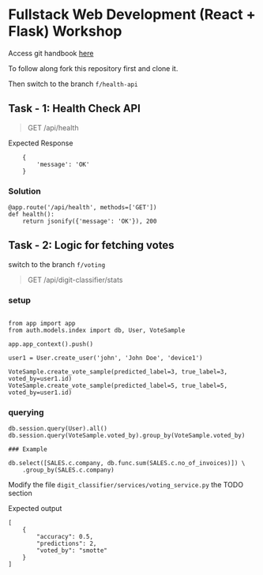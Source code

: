 # Fullstack Web Development (React + Flask) Workshop

Access git handbook [here](docs/git_hand_book.md)

To follow along fork this repository first and clone it.

Then switch to the branch `f/health-api`

## Task - 1: Health Check API

> GET /api/health

Expected Response

```
    {
        'message': 'OK'
    }
```

### Solution

```
@app.route('/api/health', methods=['GET'])
def health():
    return jsonify({'message': 'OK'}), 200

```

## Task - 2: Logic for fetching votes

switch to the branch `f/voting`

> GET /api/digit-classifier/stats

### setup

```

from app import app
from auth.models.index import db, User, VoteSample

app.app_context().push()

user1 = User.create_user('john', 'John Doe', 'device1')

VoteSample.create_vote_sample(predicted_label=3, true_label=3, voted_by=user1.id)
VoteSample.create_vote_sample(predicted_label=5, true_label=5, voted_by=user1.id)

```

### querying

```
db.session.query(User).all()
db.session.query(VoteSample.voted_by).group_by(VoteSample.voted_by)

### Example

db.select([SALES.c.company, db.func.sum(SALES.c.no_of_invoices)]) \
    .group_by(SALES.c.company)

```

Modify the file `digit_classifier/services/voting_service.py` the TODO section

Expected output

```
[
    {
        "accuracy": 0.5,
        "predictions": 2,
        "voted_by": "smotte"
    }
]
```
